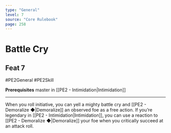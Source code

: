 ```yaml
---
type: "General"
level: 7
source: "Core Rulebook"
page: 258
---
```

# Battle Cry
## Feat 7
#PE2General #PE2Skill 

**Prerequisites** master in [[PE2 - Intimidation|Intimidation]]

---
When you roll initiative, you can yell a mighty battle cry and [[PE2 - Demoralize ◆|Demoralize]] an observed foe as a free action. If you’re legendary in [[PE2 - Intimidation|Intimidation]], you can use a reaction to [[PE2 - Demoralize ◆|Demoralize]] your foe when you critically succeed at an attack roll.